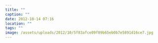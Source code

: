 ```yaml
---
title: ""
caption: ""
date: 2012-10-14 07:16
location: ""
tags: ""
image: /assets/uploads/2012/10/5f83afce09f89b65eb0b7e5891d16ce7.jpg
---
```

